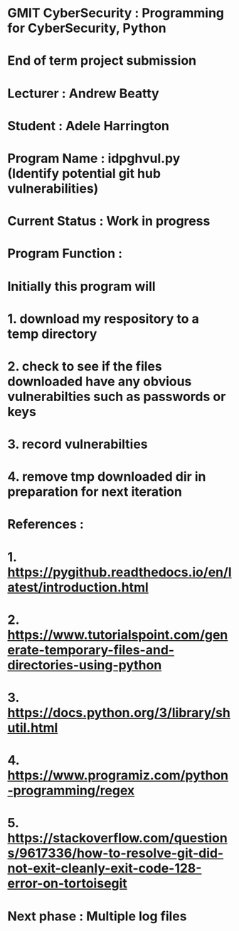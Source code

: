# GMIT CyberSecurity : Programming for CyberSecurity, Python
#                      End of term project submission
#
# Lecturer : Andrew Beatty
# Student  : Adele Harrington
# 
#
# Program Name : idpghvul.py (Identify potential git hub vulnerabilities)
#
# Current Status : Work in progress
#
# Program Function : 
#       Initially this program will 
#       1. download my respository to a temp directory 
#       2. check to see if the files downloaded have any obvious vulnerabilties such as passwords or keys
#       3. record vulnerabilties
#       4. remove tmp downloaded dir in preparation for next iteration
#
# References : 
#       1. https://pygithub.readthedocs.io/en/latest/introduction.html
#       2. https://www.tutorialspoint.com/generate-temporary-files-and-directories-using-python
#       3. https://docs.python.org/3/library/shutil.html
#       4. https://www.programiz.com/python-programming/regex 
#       5. https://stackoverflow.com/questions/9617336/how-to-resolve-git-did-not-exit-cleanly-exit-code-128-error-on-tortoisegit
#
# Next phase : Multiple log files

